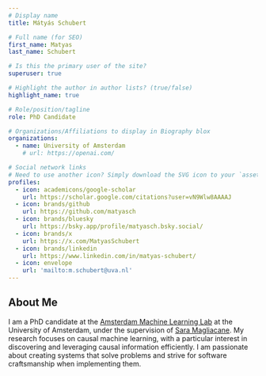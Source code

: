 ```yaml
---
# Display name
title: Mátyás Schubert

# Full name (for SEO)
first_name: Matyas
last_name: Schubert

# Is this the primary user of the site?
superuser: true

# Highlight the author in author lists? (true/false)
highlight_name: true

# Role/position/tagline
role: PhD Candidate

# Organizations/Affiliations to display in Biography blox
organizations:
  - name: University of Amsterdam
    # url: https://openai.com/

# Social network links
# Need to use another icon? Simply download the SVG icon to your `assets/media/icons/` folder.
profiles:
  - icon: academicons/google-scholar
    url: https://scholar.google.com/citations?user=vN9Wlw8AAAAJ
  - icon: brands/github
    url: https://github.com/matyasch
  - icon: brands/bluesky
    url: https://bsky.app/profile/matyasch.bsky.social/
  - icon: brands/x
    url: https://x.com/MatyasSchubert
  - icon: brands/linkedin
    url: https://www.linkedin.com/in/matyas-schubert/
  - icon: envelope
    url: 'mailto:m.schubert@uva.nl'
---
```


## About Me

I am a PhD candidate at the [Amsterdam Machine Learning Lab](https://amlab.science.uva.nl) at the University of Amsterdam, under the supervision of [Sara Magliacane](https://saramagliacane.github.io/). My research focuses on causal machine learning, with a particular interest in discovering and leveraging causal information efficiently. I am passionate about creating systems that solve problems and strive for software craftsmanship when implementing them.

